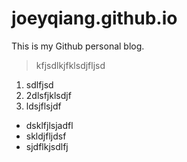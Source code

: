 # joeyqiang.github.io
This is my Github personal blog.

> kfjsdlkjfklsdjfljsd

1. sdlfjsd
2. 2dlsfjklsdjf
3. ldsjflsjdf

* dsklfjlsjadfl
* skldjfljdsf
* sjdflkjsdlfj
